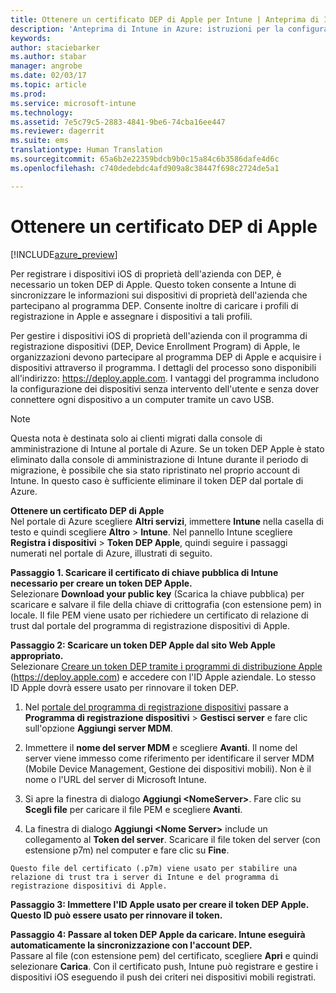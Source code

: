 ```yaml
---
title: Ottenere un certificato DEP di Apple per Intune | Anteprima di Intune in Azure | Documentazione Microsoft
description: 'Anteprima di Intune in Azure: istruzioni per la configurazione e il caricamento di un certificato push MDM, un prerequisito per la gestione dei dispositivi Apple in Intune. '
keywords: 
author: staciebarker
ms.author: stabar
manager: angrobe
ms.date: 02/03/17
ms.topic: article
ms.prod: 
ms.service: microsoft-intune
ms.technology: 
ms.assetid: 7e5c79c5-2883-4841-9be6-74cba16ee447
ms.reviewer: dagerrit
ms.suite: ems
translationtype: Human Translation
ms.sourcegitcommit: 65a6b2e22359bdcb9b0c15a84c6b3586dafe4d6c
ms.openlocfilehash: c740dedebdc4afd909a8c38447f698c2724de5a1

---
```


# <a name="get-an-apple-dep-certificate"></a>Ottenere un certificato DEP di Apple 

[!INCLUDE[azure_preview](../includes/azure_preview.md)]

Per registrare i dispositivi iOS di proprietà dell'azienda con DEP, è necessario un token DEP di Apple. Questo token consente a Intune di sincronizzare le informazioni sui dispositivi di proprietà dell'azienda che partecipano al programma DEP. Consente inoltre di caricare i profili di registrazione in Apple e assegnare i dispositivi a tali profili.

Per gestire i dispositivi iOS di proprietà dell'azienda con il programma di registrazione dispositivi (DEP, Device Enrollment Program) di Apple, le organizzazioni devono partecipare al programma DEP di Apple e acquisire i dispositivi attraverso il programma. I dettagli del processo sono disponibili all'indirizzo: https://deploy.apple.com. I vantaggi del programma includono la configurazione dei dispositivi senza intervento dell'utente e senza dover connettere ogni dispositivo a un computer tramite un cavo USB.

> [!NOTE]
> Questa nota è destinata solo ai clienti migrati dalla console di amministrazione di Intune al portale di Azure. Se un token DEP Apple è stato eliminato dalla console di amministrazione di Intune durante il periodo di migrazione, è possibile che sia stato ripristinato nel proprio account di Intune. In questo caso è sufficiente eliminare il token DEP dal portale di Azure. 

**Ottenere un certificato DEP di Apple**</br>
Nel portale di Azure scegliere **Altri servizi**, immettere **Intune** nella casella di testo e quindi scegliere **Altro** > **Intune**. Nel pannello Intune scegliere **Registra i dispositivi** > **Token DEP Apple**, quindi seguire i passaggi numerati nel portale di Azure, illustrati di seguito.

**Passaggio 1. Scaricare il certificato di chiave pubblica di Intune necessario per creare un token DEP Apple.**<br>
Selezionare **Download your public key** (Scarica la chiave pubblica) per scaricare e salvare il file della chiave di crittografia (con estensione pem) in locale. Il file PEM viene usato per richiedere un certificato di relazione di trust dal portale del programma di registrazione dispositivi di Apple.

**Passaggio 2: Scaricare un token DEP Apple dal sito Web Apple appropriato.**<br>
Selezionare [Creare un token DEP tramite i programmi di distribuzione Apple](https://deploy.apple.com) (https://deploy.apple.com) e accedere con l'ID Apple aziendale. Lo stesso ID Apple dovrà essere usato per rinnovare il token DEP.

   1.  Nel [portale del programma di registrazione dispositivi](https://deploy.apple.com) passare a **Programma di registrazione dispositivi** &gt; **Gestisci server** e fare clic sull'opzione **Aggiungi server MDM**.

   2.  Immettere il **nome del server MDM** e scegliere **Avanti**. Il nome del server viene immesso come riferimento per identificare il server MDM (Mobile Device Management, Gestione dei dispositivi mobili). Non è il nome o l'URL del server di Microsoft Intune.

   3.  Si apre la finestra di dialogo **Aggiungi &lt;NomeServer&gt;**. Fare clic su **Scegli file** per caricare il file PEM e scegliere **Avanti**.

   4.  La finestra di dialogo **Aggiungi &lt;Nome Server&gt;** include un collegamento al **Token del server**. Scaricare il file token del server (con estensione p7m) nel computer e fare clic su **Fine**.

    Questo file del certificato (.p7m) viene usato per stabilire una relazione di trust tra i server di Intune e del programma di registrazione dispositivi di Apple.

**Passaggio 3: Immettere l'ID Apple usato per creare il token DEP Apple. Questo ID può essere usato per rinnovare il token.**

**Passaggio 4: Passare al token DEP Apple da caricare. Intune eseguirà automaticamente la sincronizzazione con l'account DEP.**<br>
Passare al file (con estensione pem) del certificato, scegliere **Apri** e quindi selezionare **Carica**. Con il certificato push, Intune può registrare e gestire i dispositivi iOS eseguendo il push dei criteri nei dispositivi mobili registrati.



<!--HONumber=Feb17_HO1-->


